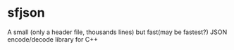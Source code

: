 # sfjson
A small (only a header file, thousands lines) but fast(may be fastest?) JSON encode/decode library for C++
